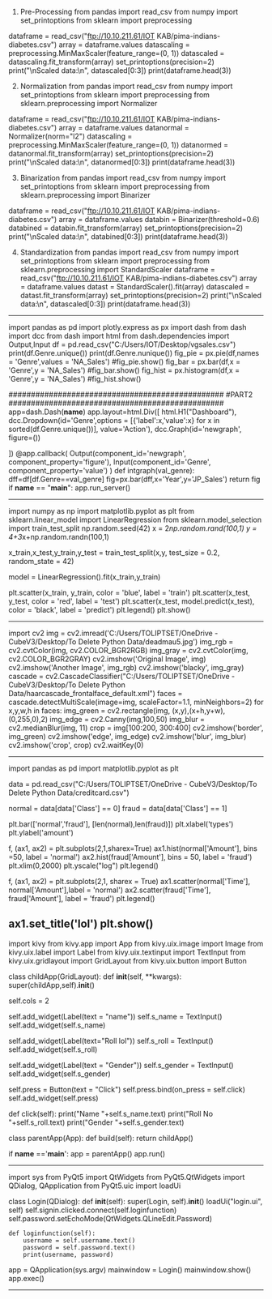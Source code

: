 1.	Pre-Processing 
from pandas import read_csv from numpy import set_printoptions from sklearn import preprocessing 
 
dataframe = read_csv("ftp://10.10.211.61/IOT KAB/pima-indians-diabetes.csv") array = dataframe.values 
datascaling = preprocessing.MinMaxScaler(feature_range=(0, 1)) datascaled = datascaling.fit_transform(array) set_printoptions(precision=2) 
print("\nScaled data:\n", datascaled[0:3]) print(dataframe.head(3)) 
 
 
 
 
 
 
 
2.	Normalization 
from pandas import read_csv from numpy import set_printoptions from sklearn import preprocessing 
from sklearn.preprocessing import Normalizer 
 
dataframe = read_csv("ftp://10.10.211.61/IOT KAB/pima-indians-diabetes.csv") array = dataframe.values datanormal = Normalizer(norm="l2") 
datascaling = preprocessing.MinMaxScaler(feature_range=(0, 1)) datanormed = datanormal.fit_transform(array) set_printoptions(precision=2) 
print("\nScaled data:\n", datanormed[0:3]) print(dataframe.head(3)) 
 
3.	Binarization 
from pandas import read_csv from numpy import set_printoptions from sklearn import preprocessing 
from sklearn.preprocessing import Binarizer 
 
dataframe = read_csv("ftp://10.10.211.61/IOT KAB/pima-indians-diabetes.csv") array = dataframe.values databin = Binarizer(threshold=0.6) databined = databin.fit_transform(array) set_printoptions(precision=2) 
print("\nScaled data:\n", databined[0:3]) print(dataframe.head(3)) 
 
4.	Standardization 
from pandas import read_csv from numpy import set_printoptions from sklearn import preprocessing 
from sklearn.preprocessing import StandardScaler 
 dataframe = read_csv("ftp://10.10.211.61/IOT KAB/pima-indians-diabetes.csv") array = dataframe.values 
datast = StandardScaler().fit(array) datascaled = datast.fit_transform(array) set_printoptions(precision=2) 
print("\nScaled data:\n", datascaled[0:3]) print(dataframe.head(3)) 
 
----------------------------------------------------------------------------------------------------------------------
import pandas as pd import plotly.express as px import dash from dash import dcc from dash import html 
from dash.dependencies import Output,Input df = pd.read_csv("C:/Users/IOT/Desktop/vgsales.csv") print(df.Genre.unique()) print(df.Genre.nunique()) 
fig_pie = px.pie(df,names = 'Genre',values = 'NA_Sales') 
#fig_pie.show() 
fig_bar = px.bar(df,x = 'Genre',y = 'NA_Sales') 
#fig_bar.show() 
fig_hist = px.histogram(df,x = 'Genre',y = 'NA_Sales') 
#fig_hist.show() 
 
################################################ #PART2 
################################################ 
 app=dash.Dash(__name__) app.layout=html.Div([     html.H1("Dashboard"), 
    dcc.Dropdown(id='Genre',options = [{'label':x,'value':x}     for x in sorted(df.Genre.unique())],     value='Action'), 
    dcc.Graph(id='newgraph', figure=()) 
 
]) 
@app.callback( 
    Output(component_id='newgraph', component_property='figure'), 
    Input(component_id='Genre', component_property='value') 
)  def intgraph(val_genre): 
    dff=df[df.Genre==val_genre]     fig=px.bar(dff,x='Year',y='JP_Sales')     return fig 
 if __name__ == "__main__": 
    app.run_server() 
 
-----------------------------------------------------------------------------------------------------------------------------
import numpy as np
import matplotlib.pyplot as plt
from sklearn.linear_model import LinearRegression
from sklearn.model_selection import train_test_split
np.random.seed(42)
x = 2*np.random.rand(100,1)
y = 4+3*x+np.random.randn(100,1)

x_train,x_test,y_train,y_test = train_test_split(x,y, test_size = 0.2, random_state = 42)

model = LinearRegression().fit(x_train,y_train)

plt.scatter(x_train, y_train, color = 'blue', label = 'train')
plt.scatter(x_test, y_test, color = 'red', label = 'test')
plt.scatter(x_test, model.predict(x_test), color = 'black', label = 'predict')
plt.legend()
plt.show()

----------------------------------------------------------------------------------------------------------------------------

import cv2
img = cv2.imread('C:/Users/TOLIPTSET/OneDrive - CubeV3/Desktop/To Delete Python Data/deadmau5.jpg')
img_rgb = cv2.cvtColor(img, cv2.COLOR_BGR2RGB)
img_gray = cv2.cvtColor(img, cv2.COLOR_BGR2GRAY)
cv2.imshow('Original Image', img)
cv2.imshow('Another Image', img_rgb)
cv2.imshow('blacky', img_gray)
cascade = cv2.CascadeClassifier("C:/Users/TOLIPTSET/OneDrive - CubeV3/Desktop/To Delete Python Data/haarcascade_frontalface_default.xml")
faces = cascade.detectMultiScale(image=img, scaleFactor=1.1, minNeighbors=2)
for x,y,w,h in faces:
    img_green = cv2.rectangle(img, (x,y),(x+h,y+w),(0,255,0),2)
    img_edge = cv2.Canny(img,100,50)
    img_blur = cv2.medianBlur(img, 11)
    crop = img[100:200, 300:400]
    cv2.imshow('border', img_green)
    cv2.imshow('edge', img_edge)
    cv2.imshow('blur', img_blur)
    cv2.imshow('crop', crop)
cv2.waitKey(0)

---------------------------------------------------------------------------------------------------------------------------
import pandas as pd
import matplotlib.pyplot as plt

data = pd.read_csv("C:/Users/TOLIPTSET/OneDrive - CubeV3/Desktop/To Delete Python Data/creditcard.csv")

normal = data[data['Class'] == 0]
fraud = data[data['Class'] == 1]

plt.bar(['normal','fraud'], [len(normal),len(fraud)])
plt.xlabel('types')
plt.ylabel('amount')

f, (ax1, ax2) = plt.subplots(2,1,sharex=True)
ax1.hist(normal['Amount'], bins =50, label = 'normal')
ax2.hist(fraud['Amount'], bins = 50, label = 'fraud')
plt.xlim(0,2000)
plt.yscale("log")
plt.legend()

f, (ax1, ax2) = plt.subplots(2,1, sharex = True)
ax1.scatter(normal['Time'], normal['Amount'],label = 'normal')
ax2.scatter(fraud['Time'], fraud['Amount'], label = 'fraud')
plt.legend()

ax1.set_title('lol')
plt.show()
--------------------------------------------------------------------------------------------------------------------------

import kivy
from kivy.app import App
from kivy.uix.image import Image
from kivy.uix.label import Label
from kivy.uix.textinput import TextInput
from kivy.uix.gridlayout import GridLayout
from kivy.uix.button import Button


class childApp(GridLayout):
 def __init__(self, **kwargs):
  super(childApp,self).__init__()

  self.cols = 2

  self.add_widget(Label(text = "name"))
  self.s_name = TextInput()
  self.add_widget(self.s_name)

  self.add_widget(Label(text="Roll lol"))
  self.s_roll = TextInput()
  self.add_widget(self.s_roll)

  self.add_widget(Label(text = "Gender"))
  self.s_gender = TextInput()
  self.add_widget(self.s_gender)

  self.press = Button(text = "Click")
  self.press.bind(on_press = self.click)
  self.add_widget(self.press)


 def click(self):
  print("Name "+self.s_name.text)
  print("Roll No "+self.s_roll.text)
  print("Gender "+self.s_gender.text)

class parentApp(App):
 def build(self):
  return childApp()

if __name__ =='__main__':
 app = parentApp()
 app.run()

 ---------------------------------------------------------------------------------------------------------------------------
 import sys
from PyQt5 import QtWidgets
from PyQt5.QtWidgets import QDialog, QApplication
from PyQt5.uic import loadUi

class Login(QDialog):
    def __init__(self):
        super(Login, self).__init__()
        loadUi("login.ui", self)
        self.signin.clicked.connect(self.loginfunction)
        self.password.setEchoMode(QtWidgets.QLineEdit.Password)

    def loginfunction(self):
        username = self.username.text()
        password = self.password.text()
        print(username, password)

app = QApplication(sys.argv)
mainwindow = Login()
mainwindow.show()
app.exec()

----------------------------------------------------------------------------------------------------------------------------
